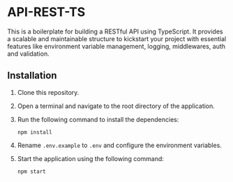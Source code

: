 # API-REST-TS
This is a boilerplate for building a RESTful API using TypeScript. It provides a scalable and maintainable structure to kickstart your project with essential features like environment variable management, logging, middlewares, auth and validation.

## Installation

1. Clone this repository.
2. Open a terminal and navigate to the root directory of the application.
3. Run the following command to install the dependencies:

   ```
   npm install
   ```

4. Rename `.env.example` to `.env` and configure the environment variables.

5. Start the application using the following command:

   ```
   npm start
   ```